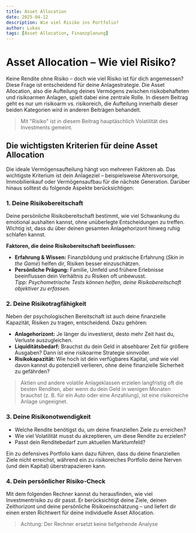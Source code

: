 ```yaml
---
title: Asset Allocation
date: 2025-04-12
description: Wie viel Risiko ins Portfolio?
author: Lukas
tags: [Asset Allocation, Finanzplanung]
---
```


# Asset Allocation – Wie viel Risiko?

Keine Rendite ohne Risiko – doch wie viel Risiko ist für dich angemessen? Diese Frage ist entscheidend für deine Anlagestrategie. Die Asset Allocation, also die Aufteilung deines Vermögens zwischen risikobehafteten und risikoarmen Anlagen, spielt dabei eine zentrale Rolle. In diesem Beitrag geht es nur um risikoarm vs. risikoreich, die Aufteilung innerhalb dieser beiden Kategorien wird in anderen Beiträgen behandelt.

> Mit "Risiko" ist in diesem Beitrag hauptäschlich Volatilität des Investments gemeint.

## Die wichtigsten Kriterien für deine Asset Allocation

Die ideale Vermögensaufteilung hängt von mehreren Faktoren ab. Das wichtigste Kriterium ist dein Anlageziel – beispielsweise Altersvorsorge, Immobilienkauf oder Vermögensaufbau für die nächste Generation. Darüber hinaus solltest du folgende Aspekte berücksichtigen:

### 1. Deine Risikobereitschaft
Deine persönliche Risikobereitschaft bestimmt, wie viel Schwankung du emotional aushalten kannst, ohne unüberlegte Entscheidungen zu treffen. Wichtig ist, dass du über deinen gesamten Anlagehorizont hinweg ruhig schlafen kannst.

**Faktoren, die deine Risikobereitschaft beeinflussen:**

- **Erfahrung & Wissen:** Finanzbildung und praktische Erfahrung (*Skin in the Game*) helfen dir, Risiken besser einzuschätzen.
- **Persönliche Prägung:** Familie, Umfeld und frühere Erlebnisse beeinflussen dein Verhältnis zu Risiken oft unbewusst.  
  *Tipp: Psychometrische Tests können helfen, deine Risikobereitschaft objektiver zu erfassen.*

### 2. Deine Risikotragfähigkeit
Neben der psychologischen Bereitschaft ist auch deine finanzielle Kapazität, Risiken zu tragen, entscheidend. Dazu gehören:

- **Anlagehorizont:** Je länger du investierst, desto mehr Zeit hast du, Verluste auszugleichen.
- **Liquiditätsbedarf:** Brauchst du dein Geld in absehbarer Zeit für größere Ausgaben? Dann ist eine risikoarme Strategie sinnvoller.
- **Risikokapazität:** Wie hoch ist dein verfügbares Kapital, und wie viel davon kannst du potenziell verlieren, ohne deine finanzielle Sicherheit zu gefährden?

> Aktien und andere volatile Anlageklassen erzielen langfristig oft die besten Renditen, aber wenn du dein Geld in wenigen Monaten brauchst (z. B. für ein Auto oder eine Anzahlung), ist eine risikoreiche Anlage ungeeignet.

### 3. Deine Risikonotwendigkeit
- Welche Rendite benötigst du, um deine finanziellen Ziele zu erreichen?
- Wie viel Volatilität musst du akzeptieren, um diese Rendite zu erzielen?
- Passt dein Renditebedarf zum aktuellen Marktumfeld?

Ein zu defensives Portfolio kann dazu führen, dass du deine finanziellen Ziele nicht erreichst, während ein zu risikoreiches Portfolio deine Nerven (und dein Kapital) überstrapazieren kann.

### 4. Dein persönlicher Risiko-Check
Mit dem folgenden Rechner kannst du herausfinden, wie viel Investmentrisiko zu dir passt. Er berücksichtigt deine Ziele, deinen Zeithorizont und deine persönliche Risikoeinschätzung – und liefert dir einen ersten Richtwert für deine individuelle Asset Allocation.

> Achtung: Der Rechner ersetzt keine tiefgehende Analyse
